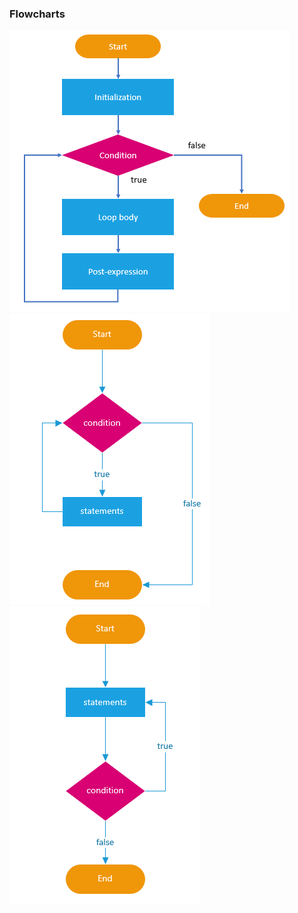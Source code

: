 ### Flowcharts
![for loop](images/for-loop.png)
![while loop](images/while-loop.png)
![do while loop](images/do-while-loop.png)

